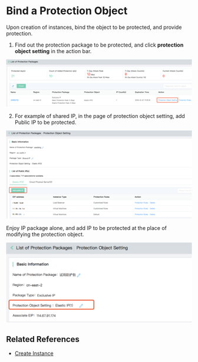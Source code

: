 # Bind a Protection Object

Upon creation of instances, bind the object to be protected, and provide protection.

1. Find out the protection package to be protected, and click **protection object setting** in the action bar.

![防护包列表-防护对象设置](../../../../image/Anti-DDoS-Protection-Package/防护包列表-防护对象设置.png)

2. For example of shared IP, in the page of protection object setting, add Public IP to be protected.

![防护包详情页-添加共享IP](../../../../image/Anti-DDoS-Protection-Package/防护包详情页-添加共享IP.png)

Enjoy IP package alone, and add IP to be protected at the place of modifying the protection object.

![独享IP-防护对象变更](../../../../image/Anti-DDoS-Protection-Package/独享IP-防护对象更改.png)

## Related References
- [Create Instance](Create-Instance.md)

